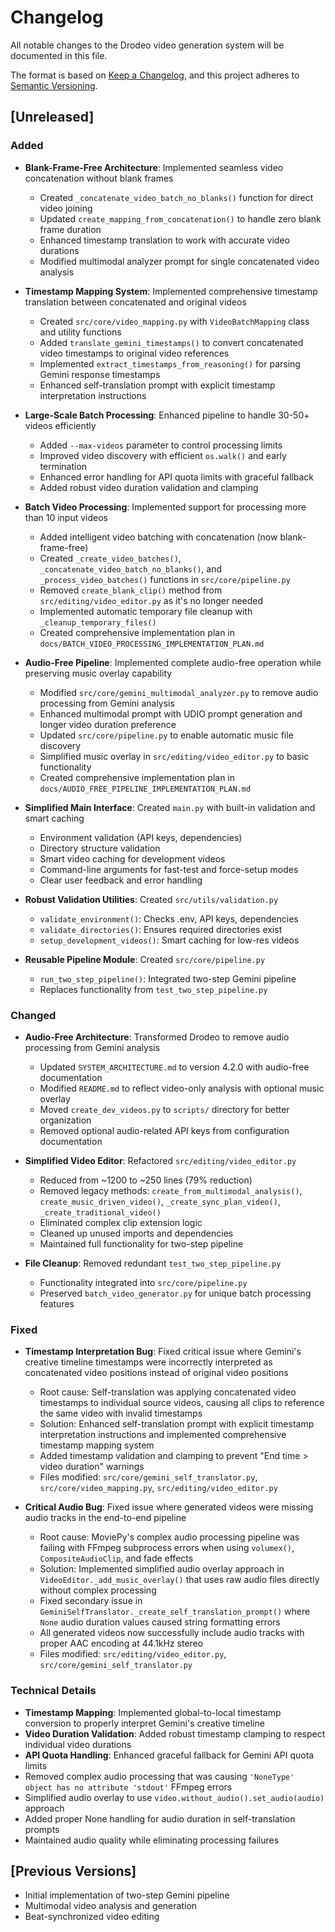 # Changelog

All notable changes to the Drodeo video generation system will be documented in this file.

The format is based on [Keep a Changelog](https://keepachangelog.com/en/1.0.0/),
and this project adheres to [Semantic Versioning](https://semver.org/spec/v2.0.0.html).

## [Unreleased]

### Added
- **Blank-Frame-Free Architecture**: Implemented seamless video concatenation without blank frames
  - Created `_concatenate_video_batch_no_blanks()` function for direct video joining
  - Updated `create_mapping_from_concatenation()` to handle zero blank frame duration
  - Enhanced timestamp translation to work with accurate video durations
  - Modified multimodal analyzer prompt for single concatenated video analysis

- **Timestamp Mapping System**: Implemented comprehensive timestamp translation between concatenated and original videos
  - Created `src/core/video_mapping.py` with `VideoBatchMapping` class and utility functions
  - Added `translate_gemini_timestamps()` to convert concatenated video timestamps to original video references
  - Implemented `extract_timestamps_from_reasoning()` for parsing Gemini response timestamps
  - Enhanced self-translation prompt with explicit timestamp interpretation instructions

- **Large-Scale Batch Processing**: Enhanced pipeline to handle 30-50+ videos efficiently
  - Added `--max-videos` parameter to control processing limits
  - Improved video discovery with efficient `os.walk()` and early termination
  - Enhanced error handling for API quota limits with graceful fallback
  - Added robust video duration validation and clamping

- **Batch Video Processing**: Implemented support for processing more than 10 input videos
  - Added intelligent video batching with concatenation (now blank-frame-free)
  - Created `_create_video_batches()`, `_concatenate_video_batch_no_blanks()`, and `_process_video_batches()` functions in `src/core/pipeline.py`
  - Removed `create_blank_clip()` method from `src/editing/video_editor.py` as it's no longer needed
  - Implemented automatic temporary file cleanup with `_cleanup_temporary_files()`
  - Created comprehensive implementation plan in `docs/BATCH_VIDEO_PROCESSING_IMPLEMENTATION_PLAN.md`

- **Audio-Free Pipeline**: Implemented complete audio-free operation while preserving music overlay capability
  - Modified `src/core/gemini_multimodal_analyzer.py` to remove audio processing from Gemini analysis
  - Enhanced multimodal prompt with UDIO prompt generation and longer video duration preference
  - Updated `src/core/pipeline.py` to enable automatic music file discovery
  - Simplified music overlay in `src/editing/video_editor.py` to basic functionality
  - Created comprehensive implementation plan in `docs/AUDIO_FREE_PIPELINE_IMPLEMENTATION_PLAN.md`

- **Simplified Main Interface**: Created `main.py` with built-in validation and smart caching
  - Environment validation (API keys, dependencies)
  - Directory structure validation
  - Smart video caching for development videos
  - Command-line arguments for fast-test and force-setup modes
  - Clear user feedback and error handling

- **Robust Validation Utilities**: Created `src/utils/validation.py`
  - `validate_environment()`: Checks .env, API keys, dependencies
  - `validate_directories()`: Ensures required directories exist
  - `setup_development_videos()`: Smart caching for low-res videos

- **Reusable Pipeline Module**: Created `src/core/pipeline.py`
  - `run_two_step_pipeline()`: Integrated two-step Gemini pipeline
  - Replaces functionality from `test_two_step_pipeline.py`

### Changed
- **Audio-Free Architecture**: Transformed Drodeo to remove audio processing from Gemini analysis
  - Updated `SYSTEM_ARCHITECTURE.md` to version 4.2.0 with audio-free documentation
  - Modified `README.md` to reflect video-only analysis with optional music overlay
  - Moved `create_dev_videos.py` to `scripts/` directory for better organization
  - Removed optional audio-related API keys from configuration documentation

- **Simplified Video Editor**: Refactored `src/editing/video_editor.py`
  - Reduced from ~1200 to ~250 lines (79% reduction)
  - Removed legacy methods: `create_from_multimodal_analysis()`, `create_music_driven_video()`, `_create_sync_plan_video()`, `_create_traditional_video()`
  - Eliminated complex clip extension logic
  - Cleaned up unused imports and dependencies
  - Maintained full functionality for two-step pipeline

- **File Cleanup**: Removed redundant `test_two_step_pipeline.py`
  - Functionality integrated into `src/core/pipeline.py`
  - Preserved `batch_video_generator.py` for unique batch processing features

### Fixed
- **Timestamp Interpretation Bug**: Fixed critical issue where Gemini's creative timeline timestamps were incorrectly interpreted as concatenated video positions instead of original video positions
  - Root cause: Self-translation was applying concatenated video timestamps to individual source videos, causing all clips to reference the same video with invalid timestamps
  - Solution: Enhanced self-translation prompt with explicit timestamp interpretation instructions and implemented comprehensive timestamp mapping system
  - Added timestamp validation and clamping to prevent "End time > video duration" warnings
  - Files modified: `src/core/gemini_self_translator.py`, `src/core/video_mapping.py`, `src/editing/video_editor.py`

- **Critical Audio Bug**: Fixed issue where generated videos were missing audio tracks in the end-to-end pipeline
  - Root cause: MoviePy's complex audio processing pipeline was failing with FFmpeg subprocess errors when using `volumex()`, `CompositeAudioClip`, and fade effects
  - Solution: Implemented simplified audio overlay approach in `VideoEditor._add_music_overlay()` that uses raw audio files directly without complex processing
  - Fixed secondary issue in `GeminiSelfTranslator._create_self_translation_prompt()` where `None` audio duration values caused string formatting errors
  - All generated videos now successfully include audio tracks with proper AAC encoding at 44.1kHz stereo
  - Files modified: `src/editing/video_editor.py`, `src/core/gemini_self_translator.py`

### Technical Details
- **Timestamp Mapping**: Implemented global-to-local timestamp conversion to properly interpret Gemini's creative timeline
- **Video Duration Validation**: Added robust timestamp clamping to respect individual video durations
- **API Quota Handling**: Enhanced graceful fallback for Gemini API quota limits
- Removed complex audio processing that was causing `'NoneType' object has no attribute 'stdout'` FFmpeg errors
- Simplified audio overlay to use `video.without_audio().set_audio(audio)` approach
- Added proper None handling for audio duration in self-translation prompts
- Maintained audio quality while eliminating processing failures

## [Previous Versions]
- Initial implementation of two-step Gemini pipeline
- Multimodal video analysis and generation
- Beat-synchronized video editing
